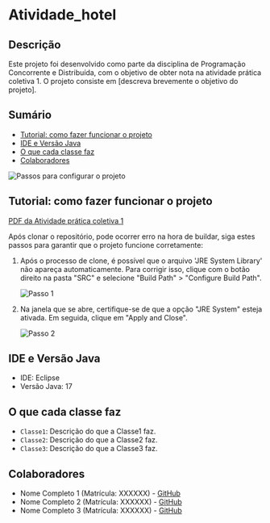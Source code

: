 # Atividade_hotel

## Descrição

Este projeto foi desenvolvido como parte da disciplina de Programação Concorrente e Distribuída, com o objetivo de obter nota na atividade prática coletiva 1. O projeto consiste em [descreva brevemente o objetivo do projeto].

## Sumário

- [Tutorial: como fazer funcionar o projeto](#tutorial-como-fazer-funcionar-o-projeto)
- [IDE e Versão Java](#ide-e-versão-java)
- [O que cada classe faz](#o-que-cada-classe-faz)
- [Colaboradores](#colaboradores)

![Passos para configurar o projeto](https://github.com/matheus58/Atividade_hotel/assets/101297032/5e85e3bd-5508-4e65-ad3a-c26467200579)

## Tutorial: como fazer funcionar o projeto

[PDF da Atividade prática coletiva 1](https://github.com/matheus58/Atividade_hotel/files/15210769/AT3_N1.-.Atividade.pratica.coletiva.1.pdf)

Após clonar o repositório, pode ocorrer erro na hora de buildar, siga estes passos para garantir que o projeto funcione corretamente:

1. Após o processo de clone, é possível que o arquivo 'JRE System Library' não apareça automaticamente. Para corrigir isso, clique com o botão direito na pasta "SRC" e selecione "Build Path" > "Configure Build Path".

    ![Passo 1](https://github.com/matheus58/Atividade_hotel/assets/101297032/5e85e3bd-5508-4e65-ad3a-c26467200579)

2. Na janela que se abre, certifique-se de que a opção "JRE System" esteja ativada. Em seguida, clique em "Apply and Close".

    ![Passo 2](https://github.com/matheus58/Atividade_hotel/assets/101297032/3192fbe8-a724-4d8c-943f-2da8cfdf7405)

## IDE e Versão Java

- IDE: Eclipse
- Versão Java: 17

## O que cada classe faz

- `Classe1`: Descrição do que a Classe1 faz.
- `Classe2`: Descrição do que a Classe2 faz.
- `Classe3`: Descrição do que a Classe3 faz.

## Colaboradores

- Nome Completo 1 (Matrícula: XXXXXX) - [GitHub](https://github.com/link-do-colaborador-1)
- Nome Completo 2 (Matrícula: XXXXXX) - [GitHub](https://github.com/link-do-colaborador-2)
- Nome Completo 3 (Matrícula: XXXXXX) - [GitHub](https://github.com/link-do-colaborador-3)
